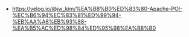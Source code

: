 

- https://velog.io/@jw_kim/%EA%B8%B0%ED%83%80-Apache-POI-%EC%B6%94%EC%83%81%ED%99%94-%EB%AA%A8%EB%93%88-%EA%B5%AC%ED%98%84%ED%95%98%EA%B8%B0
